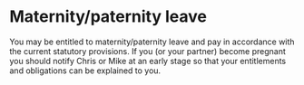 # Maternity/paternity leave

You may be entitled to maternity/paternity leave and pay in accordance with the current statutory provisions. If you (or your partner) become pregnant you should notify Chris or Mike at an early stage so that your entitlements and obligations can be explained to you.
